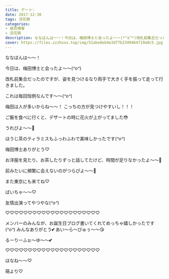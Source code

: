 ```yaml
---
title: デート♡
date: 2017-12-30
tags: 涼花萌
categories: 
- 成员博客
- 涼花萌
description: ななばんは～～！今日は、梅田博士と会ったよ～～(*^o^*)改札前集合だったのですが、姿を見つけるなり両手で大きく手を振って走って行きました。これは毎回恒例なんで...
cover: https://files.zzzhxxx.top/img/51abe8eb4e3d77b2349464719a0c5.jpg 
---
```







ななばんは～～！



今日は、梅田博士と会ったよ～～(*^o^*)








改札前集合だったのですが、姿を見つけるなり両手で大きく手を振って走って行きました。


これは毎回恒例なんです〜〜(*^o^*)

梅田は人が多いからね〜〜！
こっちの方が見つけやすいし！！！







ご飯を食べに行くと、デザートの時に花火が上がってました😳




うれぴよ〜〜🐥

ほうじ茶のティラミスもふっわふわで美味しかったです(*^o^*)


梅田博士ありがとう♡




お洋服を見たり、お茶したりずっと話してたけど、時間が足りなかったよ〜〜🙈



前みたいに頻繁に会えないのがつらぴよ〜〜🐥



また東京にも来てね♡





ばいちゃ〜〜♡





友情出演ってやつやな(*^o^*)





♡♡♡♡♡♡♡♡♡♡♡♡♡♡♡♡♡♡♡♡♡

メンバーのみんなが、お誕生日ブログ書いてくれてめっちゃ嬉しかったです(*^o^*)
みんなありがとう💕
あい〜ら〜びゅぅ〜〜😘

るーりーふぉ〜ゆ〜〜💕

♡♡♡♡♡♡♡♡♡♡♡♡♡♡♡♡♡♡♡♡♡




ほなね〜〜♡



萌より♡


